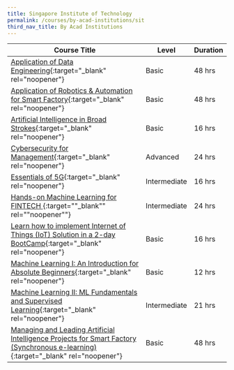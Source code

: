 ```yaml
---
title: Singapore Institute of Technology
permalink: /courses/by-acad-institutions/sit
third_nav_title: By Acad Institutions
---
```

|Course Title  | Level | Duration |
| - | - | - | 
|[Application of Data Engineering](https://sitlearn.singaporetech.edu.sg/individualcourse/?title=DSF6010-Application-of-Data-Engineering&id=1db7f530-14c8-eb11-bacc-000d3a8073ce&FD=true){:target="_blank" rel="noopener"} |Basic|48 hrs |
|[Application of Robotics & Automation for Smart Factory](https://sitlearn.singaporetech.edu.sg/individualcourse/?title=DSF-6040-Application-of-Robotics-and-Automation-for-Smart-Factory&id=81e36756-b7db-ea11-a813-000d3a85436c&FD=true){:target="_blank" rel="noopener"}  |  Basic | 48 hrs |
|[Artificial Intelligence in Broad Strokes](https://sitlearn.singaporetech.edu.sg/individualcourse/?title=Artificial-Intelligence-in-Broad-Strokes&id=e5488b06-27a7-eb11-9442-00224816cf16&FD=true){:target="_blank" rel="noopener"} |Basic|16 hrs |
|[Cybersecurity for Management](https://sitlearn.singaporetech.edu.sg/individualcourse/?title=Cybersecurity-for-Management&id=dd31699d-035a-eb11-a812-0022481632d0&FD=true){:target="_blank" rel="noopener"} |Advanced|24 hrs |
|[Essentials of 5G](https://sitlearn.singaporetech.edu.sg/individualcourse/?title=Essentials-of-5G&id=3315571b-c866-eb11-a812-00224816379d&FD=true){:target="_blank" rel="noopener"} |Intermediate|16 hrs |
|[Hands-on Machine Learning for FINTECH ](https://sitlearn.singaporetech.edu.sg/individualcourse/?title=Hands-on-Machine-Learning-for-FINTECH&id=cec8f30d-e67f-eb11-a812-002248161940&FD=true){:target=""_blank"" rel=""noopener""} |Intermediate|24 hrs |
|[Learn how to implement Internet of Things (IoT) Solution in a 2-day BootCamp](https://sitlearn.singaporetech.edu.sg/individualcourse/?id=d5e3ae8e-ca59-e911-a992-000d3a8288ff){:target="_blank" rel="noopener"} |Basic|16 hrs |
|[Machine Learning I: An Introduction for Absolute Beginners](https://sitlearn.singaporetech.edu.sg/individualcourse/?title=machine-learning-introduction-for-absolute-beginners&id=fa30a8d8-51a1-ea11-a812-000d3a8101d0&FD=true){:target="_blank" rel="noopener"} |Basic|12 hrs |
|[Machine Learning II: ML Fundamentals and Supervised Learning](https://sitlearn.singaporetech.edu.sg/individualcourse/?title=machine-learning-fundamentals-and-supervised-learning&id=61709103-53a1-ea11-a812-000d3a8101d0&FD=true){:target="_blank" rel="noopener"} |Intermediate|21 hrs |
|[Managing and Leading Artificial Intelligence Projects for Smart Factory (Synchronous e-learning)](https://sitlearn.singaporetech.edu.sg/modular-certification-courses-data-engineering-smart-factory/){:target="_blank" rel="noopener"} |Basic|48 hrs |

